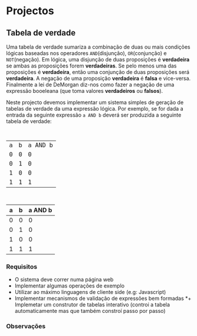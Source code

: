 # Projectos

## Tabela de verdade

Uma tabela de verdade sumariza a combinação de duas ou mais condições lógicas baseadas nos operadores <code>AND</code>(disjunção), <code>OR</code>(conjunção) e <code>NOT</code>(negação). Em lógica, uma disjunção de duas proposições  é <b>verdadeira</b> se ambas as proposições forem <b>verdadeiras</b>. Se pelo menos uma das proposições é <b>verdadeira</b>, então
uma conjunção de duas proposições será <b>verdadeira</b>. A negação de uma proposição <b>verdadeira</b> é <b>falsa</b> e vice-versa. Finalmente a lei de DeMorgan diz-nos como fazer a negação de uma expressão booeleana (que toma valores <b>verdadeiros</b> ou <b>falsos</b>).

Neste projecto devemos implementar um sistema simples de geração de tabelas de verdade da uma expressão lógica. Por exemplo,
se for dada a entrada da seguinte expressão <code>a AND b</code> deverá ser produzida a seguinte tabela de verdade:

<code>
<table>
<tr><td>a</td><td>b</td><td>a AND b</td></tr>
<tr><td>0</td><td>0</td><td>0</td></tr>
<tr><td>0</td><td>1</td><td>0</td></tr>
<tr><td>1</td><td>0</td><td>0</td></tr>
<tr><td>1</td><td>1</td><td>1</td></tr>
</table>
</code>

| a  | b  | a AND b  |
| -- | -- | -------- |
| 0  | 0  | 0        |
| 0  | 1  | 0 		 |
| 1  | 0  | 0        |
| 1  | 1  | 1        |

### Requisitos
* O sistema deve correr numa página web
* Implementar algumas operações de exemplo
* Utilizar ao máximo linguagens de cliente side (e.g: Javascript)
* Implementar mecanismos de validação de expressões bem formadas
*+ Implemetar um construtor de tabelas interativo (controi a tabela automaticamente mas que também constroí passo por passo)

### Observações
